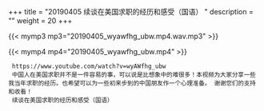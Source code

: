 +++
title = "20190405  续谈在美国求职的经历和感受（国语） "
description = ""
weight = 20
+++

{{< mymp3 mp3="20190405_wyawfhg_ubw.mp4.wav.mp3" >}}

{{< mymp4 mp4="20190405_wyawfhg_ubw.mp4" >}}

     https://www.youtube.com/watch?v=wyAWfhg_ubw 
     中国人在美国求职并不是一件容易的事，可以说是比想象中的难很多！本视频为大家分享一些我当年求职的经历。也希望可以为一些初来步到的中国朋友作一个心理准备。 谢谢您们的支持和收看！ 
     续谈在美国求职的经历和感受（国语） 
